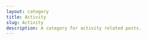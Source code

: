 ```yaml
---
layout: category
title: Activity
slug: Activity
description: A category for activity related posts.
---
```

